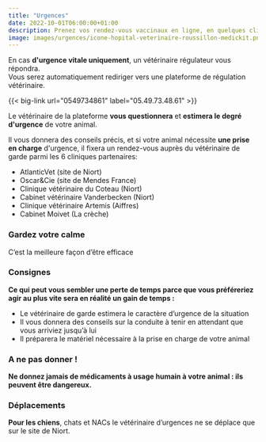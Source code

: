 ```yaml
---
title: "Urgences"
date: 2022-10-01T06:00:00+01:00
description: Prenez vos rendez-vous vaccinaux en ligne, en quelques cliques !
image: images/urgences/icone-hopital-veterinaire-roussillon-medickit.png
---
```

    



En cas **d'urgence vitale uniquement**, un vétérinaire régulateur vous répondra.  
Vous serez automatiquement rediriger vers une plateforme de régulation vétérinaire.

{{< big-link url="0549734861" label="05.49.73.48.61" >}}


Le vétérinaire de la plateforme **vous questionnera** et **estimera le degré d'urgence** de votre animal. 

Il vous donnera des conseils précis, et si votre animal nécessite **une prise en charge** d'urgence, il fixera un rendez-vous auprès du vétérinaire de garde parmi les 6 cliniques partenaires:
- AtlanticVet (site de Niort)
- Oscar&Cie (site de Mendes France)
- Clinique vétérinaire du Coteau (Niort)
- Cabinet vétérinaire Vanderbecken (Niort)
- Clinique vétérinaire Artemis (Aiffres)
- Cabinet Moivet (La crèche)


### Gardez votre calme

C’est la meilleure façon d’être efficace


### Consignes

**Ce qui peut vous sembler une perte de temps parce que vous préféreriez agir au plus vite sera en réalité un gain de temps :**

* Le vétérinaire de garde estimera le caractère d’urgence de la situation
* Il vous donnera des conseils sur la conduite à tenir en attendant que vous arriviez jusqu’à lui
* Il préparera le matériel nécessaire à la prise en charge de votre animal


### A ne pas donner !

**Ne donnez jamais de médicaments à usage humain à votre animal : ils peuvent être dangereux.**

### Déplacements

**Pour les chiens**, chats et NACs le vétérinaire d’urgences ne se déplace que sur le site de Niort. 
